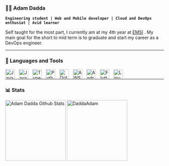 ### 🏄‍♂️ Adam Dadda

**`Engineering student | Web and Mobile developer | Cloud and DevOps enthusiat | Avid learner`**

Self taught for the most part, I currently am at my 4th year at [EMSI](https://www.emsi.ma/) .
My main goal for the short to mid term is to graduate and start my career as a DevOps engineer.

---

### 🧰 Languages and Tools
<div>
<img align="left" alt="Java" width="30px" style="padding-right:10px;" src="https://cdn.jsdelivr.net/gh/devicons/devicon/icons/java/java-original.svg"/>
<img align="left" alt="JavaScript" width="30px" style="padding-right:10px;" src="https://cdn.jsdelivr.net/gh/devicons/devicon/icons/react/react-original.svg"/>
<img align="left" alt="TypeScript" width="30px" style="padding-right:10px;" src="https://cdn.jsdelivr.net/gh/devicons/devicon/icons/typescript/typescript-original.svg"/>
<img align="left" alt="Python" width="30px" style="padding-right:10px;" src="https://cdn.jsdelivr.net/gh/devicons/devicon/icons/python/python-original-wordmark.svg"/>
<img align="left" alt="Dotnet" width="30px" style="padding-right:10px;" src="https://cdn.jsdelivr.net/gh/devicons/devicon/icons/dotnetcore/dotnetcore-original.svg"/>
<img align="left" alt="AWS" width="30px" style="padding-right:10px;" src="https://cdn.jsdelivr.net/gh/devicons/devicon/icons/amazonwebservices/amazonwebservices-original.svg"/>
<img align="left" alt="Android" width="30px" style="padding-right:10px;" src="https://cdn.jsdelivr.net/gh/devicons/devicon/icons/android/android-original.svg"/>
<img align="left" alt="Flutter" width="30px" style="padding-right:10px;" src="https://cdn.jsdelivr.net/gh/devicons/devicon/icons/flutter/flutter-original.svg"/>
<img align="left" alt="Linux" width="30px" style="padding-right:10px;" src="https://cdn.jsdelivr.net/gh/devicons/devicon/icons/linux/linux-original.svg"/>
 </div>
<br/>

---

### 📊 Stats

<a href="https://github.com/anuraghazra/github-readme-stats"><img alt="Adam Dadda Github Stats" src="https://github-readme-stats.vercel.app/api?username=DaddaAdam&show_icons=true&count_private=true&theme=github_dark" height="192px"/></a>
<img src="https://github-readme-stats.vercel.app/api/top-langs?username=DaddaAdam&show_icons=true&locale=en&layout=compact&theme=github_dark" alt="DaddaAdam" height="192px"/>
